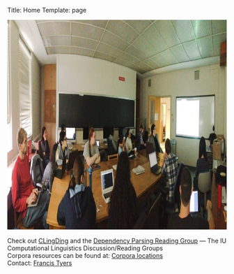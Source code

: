 Title: Home
Template: page

<div id="homepage_image"><a href="./images/People_pano.jpg" class="centered"><img src="./images/People_pano.jpg" height="480" alt="Door of MM401" /></a></div>

<p class="centered">Check out <a href="https://cl.indiana.edu/clingding.html" target="_blank">CLingDing</a> and the <a href="https://docs.google.com/document/d/1j9N4fAyOhQhuvd5D6Mqtlke20OCPBjlAPtmj2UbEUvs/edit?usp=sharing">Dependency Parsing Reading Group</a> — The IU Computational Linguistics Discussion/Reading Groups<br />
Corpora resources can be found at: <a href="https://cl.indiana.edu/corpora.html">Corpora locations</a><br />
Contact: <a href="mailto:ftyers@indiana.edu">Francis Tyers</a></p>
